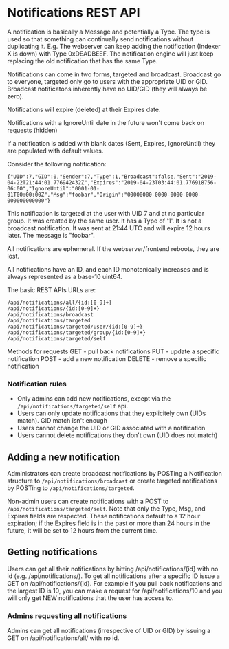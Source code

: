 # Notifications REST API
A notification is basically a Message and potentially a Type.  The type is used so that something can continually send notifications without duplicating it.  E.g. The webserver can keep adding the notification (Indexer X is down) with Type 0xDEADBEEF.  The notification engine will just keep replacing the old notification that has the same Type.

Notifications can come in two forms, targeted and broadcast.  Broadcast go to everyone, targeted only go to users with the appropriate UID or GID.  Broadcast notificatons inherently have no UID/GID (they will always be zero).

Notifications will expire (deleted) at their Expires date.

Notifications with a IgnoreUntil date in the future won't come back on requests (hidden)

If a notification is added with blank dates (Sent, Expires, IgnoreUntil) they are populated with default values.

Consider the following notification:

```
{"UID":7,"GID":0,"Sender":7,"Type":1,"Broadcast":false,"Sent":"2019-04-22T21:44:01.776942432Z","Expires":"2019-04-23T03:44:01.776918756-06:00","IgnoreUntil":"0001-01-01T00:00:00Z","Msg":"foobar","Origin":"00000000-0000-0000-0000-000000000000"}
```

This notification is targeted at the user with UID 7 and at no particular group. It was created by the same user. It has a Type of '1'. It is not a broadcast notification. It was sent at 21:44 UTC and will expire 12 hours later. The message is "foobar".

All notifications are ephemeral.  If the webserver/frontend reboots, they are lost.

All notifications have an ID, and each ID monotonically increases and is always represented as a base-10 uint64.

The basic REST APIs URLs are:
```
/api/notifications/all/{id:[0-9]+}
/api/notifications/{id:[0-9]+}
/api/notifications/broadcast
/api/notifications/targeted
/api/notifications/targeted/user/{id:[0-9]+}
/api/notifications/targeted/group/{id:[0-9]+}
/api/notifications/targeted/self
```

Methods for requests
GET - pull back notifications
PUT - update a specific notification
POST - add a new notification
DELETE - remove a specific notification

### Notification rules
* Only admins can add new notifications, except via the `/api/notifications/targeted/self` api.
* Users can only update notifications that they explicitely own (UIDs match).  GID match isn't enough
* Users cannot change the UID or GID associated with a notification
* Users cannot delete notifications they don't own (UID does not match)

## Adding a new notification

Administrators can create broadcast notifications by POSTing a Notification structure to `/api/notifications/broadcast` or create targeted notifications by POSTing to `/api/notifications/targeted`.

Non-admin users can create notifications with a POST to `/api/notifications/targeted/self`. Note that only the Type, Msg, and Expires fields are respected. These notifications default to a 12 hour expiration; if the Expires field is in the past or more than 24 hours in the future, it will be set to 12 hours from the current time.

## Getting notifications
Users can get all their notifications by hitting /api/notifications/{id}  with no id (e.g. /api/notifications/).  To get all notifications after a specific ID issue a GET on /api/notifications/{id}.  For example if you pull back notifications and the largest ID is 10, you can make a request for /api/notifications/10 and you will only get NEW notifications that the user has access to.

### Admins requesting all notifications
Admins can get all notifications (irrespective of UID or GID) by issuing a GET on /api/notifications/all/ with no id.